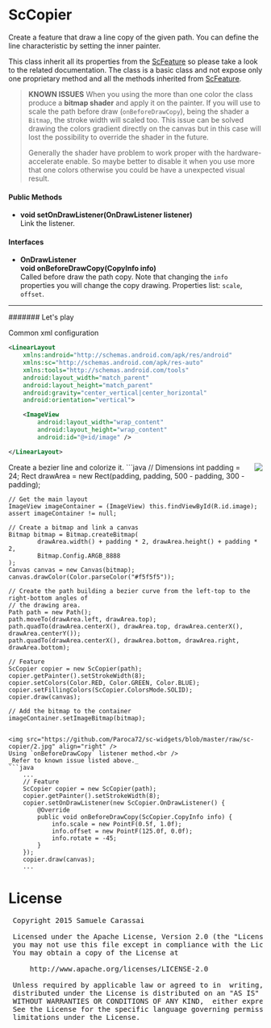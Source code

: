 # ScCopier

Create a feature that draw a line copy of the given path.
You can define the line characteristic by setting the inner painter.

This class inherit all its properties from the [ScFeature](..\sc-feature\ScFeature.md) so please take a look to the related documentation.
The class is a basic class and not expose only one proprietary method and all the methods inherited from [ScFeature](..\sc-feature\ScFeature.md).

> **KNOWN ISSUES**
> When you using the more than one color the class produce a **bitmap shader** and apply it on the painter.
> If you will use to scale the path before draw (`onBeforeDrawCopy`), being the shader a `Bitmap`, the stroke width will scaled too.
> This issue can be solved drawing the colors gradient directly on the canvas but in this case will lost the possibility to override the shader in the future.
>
> Generally the shader have problem to work proper with the hardware-accelerate enable.
> So maybe better to disable it when you use more that one colors otherwise you could be have a unexpected visual result.

 
#### Public Methods

- **void setOnDrawListener(OnDrawListener listener)**<br />
Link the listener.


#### Interfaces

- **OnDrawListener**<br />
**void onBeforeDrawCopy(CopyInfo info)**<br />
Called before draw the path copy.
Note that changing the `info` properties you will change the copy drawing.
Properties list: `scale`, `offset`.


---
####### Let's play

Common xml configuration
```xml
<LinearLayout
    xmlns:android="http://schemas.android.com/apk/res/android"
    xmlns:sc="http://schemas.android.com/apk/res-auto"
    xmlns:tools="http://schemas.android.com/tools"
    android:layout_width="match_parent"
    android:layout_height="match_parent"
    android:gravity="center_vertical|center_horizontal"
    android:orientation="vertical">

    <ImageView
        android:layout_width="wrap_content"
        android:layout_height="wrap_content"
        android:id="@+id/image" />

</LinearLayout>
```


<img src="https://github.com/Paroca72/sc-widgets/blob/master/raw/sc-copier/1.jpg" align="right" />
Create a bezier line and colorize it.
```java
    // Dimensions
    int padding = 24;
    Rect drawArea = new Rect(padding, padding, 500 - padding, 300 - padding);

    // Get the main layout
    ImageView imageContainer = (ImageView) this.findViewById(R.id.image);
    assert imageContainer != null;

    // Create a bitmap and link a canvas
    Bitmap bitmap = Bitmap.createBitmap(
            drawArea.width() + padding * 2, drawArea.height() + padding * 2,
            Bitmap.Config.ARGB_8888
    );
    Canvas canvas = new Canvas(bitmap);
    canvas.drawColor(Color.parseColor("#f5f5f5"));

    // Create the path building a bezier curve from the left-top to the right-bottom angles of
    // the drawing area.
    Path path = new Path();
    path.moveTo(drawArea.left, drawArea.top);
    path.quadTo(drawArea.centerX(), drawArea.top, drawArea.centerX(), drawArea.centerY());
    path.quadTo(drawArea.centerX(), drawArea.bottom, drawArea.right, drawArea.bottom);

    // Feature
    ScCopier copier = new ScCopier(path);
    copier.getPainter().setStrokeWidth(8);
    copier.setColors(Color.RED, Color.GREEN, Color.BLUE);
    copier.setFillingColors(ScCopier.ColorsMode.SOLID);
    copier.draw(canvas);

    // Add the bitmap to the container
    imageContainer.setImageBitmap(bitmap);
```

<img src="https://github.com/Paroca72/sc-widgets/blob/master/raw/sc-copier/2.jpg" align="right" />
Using `onBeforeDrawCopy` listener method.<br />
_Refer to known issue listed above._
```java
    ...
    // Feature
    ScCopier copier = new ScCopier(path);
    copier.getPainter().setStrokeWidth(8);
    copier.setOnDrawListener(new ScCopier.OnDrawListener() {
        @Override
        public void onBeforeDrawCopy(ScCopier.CopyInfo info) {
            info.scale = new PointF(0.5f, 1.0f);
            info.offset = new PointF(125.0f, 0.0f);
            info.rotate = -45;
        }
    });
    copier.draw(canvas);
    ...
```

# License
<pre>
 Copyright 2015 Samuele Carassai

 Licensed under the Apache License, Version 2.0 (the "License");
 you may not use this file except in compliance with the License.
 You may obtain a copy of the License at

     http://www.apache.org/licenses/LICENSE-2.0

 Unless required by applicable law or agreed to in  writing, software
 distributed under the License is distributed on an "AS IS" BASIS,
 WITHOUT WARRANTIES OR CONDITIONS OF ANY KIND,  either express or implied.
 See the License for the specific language governing permissions and
 limitations under the License.
</pre>